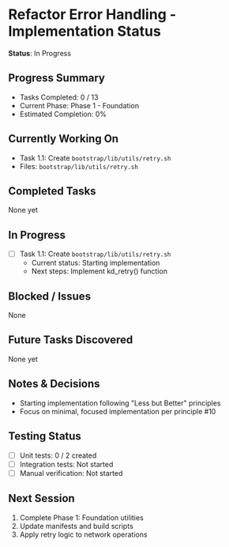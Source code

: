 # Refactor Error Handling - Implementation Status

**Status**: In Progress

## Progress Summary
- Tasks Completed: 0 / 13
- Current Phase: Phase 1 - Foundation
- Estimated Completion: 0%

## Currently Working On
- Task 1.1: Create `bootstrap/lib/utils/retry.sh`
- Files: `bootstrap/lib/utils/retry.sh`

## Completed Tasks
None yet

## In Progress
- [ ] Task 1.1: Create `bootstrap/lib/utils/retry.sh`
  - Current status: Starting implementation
  - Next steps: Implement kd_retry() function

## Blocked / Issues
None

## Future Tasks Discovered
None yet

## Notes & Decisions
- Starting implementation following "Less but Better" principles
- Focus on minimal, focused implementation per principle #10

## Testing Status
- [ ] Unit tests: 0 / 2 created
- [ ] Integration tests: Not started
- [ ] Manual verification: Not started

## Next Session
1. Complete Phase 1: Foundation utilities
2. Update manifests and build scripts
3. Apply retry logic to network operations
